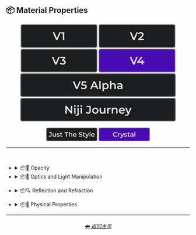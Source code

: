 <h2>📦 Material Properties</h2>

<div align="center">

[<img src="/Images/Repo_Parts/Buttons/Version_Buttons/button_version_V1_inactive.webp?raw=true" alt="MidJourney V1" height="64" />](/Pages/MJ_V1/Style_Pages/Sphere/Material_Properties.md)
[<img src="/Images/Repo_Parts/Buttons/Version_Buttons/button_version_V2_inactive.webp?raw=true" alt="MidJourney V2" height="64" />](/Pages/MJ_V2/Style_Pages/Sphere/Material_Properties.md)
[<img src="/Images/Repo_Parts/Buttons/Version_Buttons/button_version_V3_inactive.webp?raw=true" alt="MidJourney V3" height="64" />](/Pages/MJ_V3/Style_Pages/Just_The_Style/Material_Properties.md)
[<img src="/Images/Repo_Parts/Buttons/Version_Buttons/button_version_V4_active.webp?raw=true" alt="MidJourney V4" height="64" />](/Pages/MJ_V4/Style_Pages/Crystal/Material_Properties.md)
<br>
[<img src="/Images/Repo_Parts/Buttons/Version_Buttons/button_version_V5_Alpha_inactive_half.webp?raw=true" alt="MidJourney V5" height="64" />](/Pages/MJ_V5/Style_Pages/Just_The_Style/Material_Properties.md)
[<img src="/Images/Repo_Parts/Buttons/Version_Buttons/button_version_niji_inactive_half.webp?raw=true" alt="Niji Journey" height="64" />](/Pages/Niji_Journey/Style_Pages/Material_Properties.md)

[<img src="/Images/Repo_Parts/Buttons/Image_Type_Buttons/button_just_the_style_inactive.webp?raw=true" alt="Just The Style" width="140.5" />](/Pages/MJ_V4/Style_Pages/Just_The_Style/Material_Properties.md)
[<img src="/Images/Repo_Parts/Buttons/Image_Type_Buttons/button_crystal_active.webp?raw=true" alt="Crystal" width="140.5" />](/Pages/MJ_V4/Style_Pages/Crystal/Material_Properties.md)

</div>

<hr>
<br>


- <details><summary>📦🧫 Opacity</summary><p><div align="center">

    | Opacity |
    | :-: |
    | <img src="/Images/MJ_V4/V4_Alpha_3.5/Midjourney_Styles_(crystal)/Material_Properties/Crystal_Opacity.webp?raw=true" width="256" /> |
    
    <br>

    | Transparent | Translucent | Opaque |
    | :-: | :-: | :-: |
    | <img src="/Images/MJ_V4/V4_Alpha_3.5/Midjourney_Styles_(crystal)/Material_Properties/Crystal_Transparent.webp?raw=true" width="256" /> | <img src="/Images/MJ_V4/V4_Alpha_3.5/Midjourney_Styles_(crystal)/Material_Properties/Crystal_Translucent.webp?raw=true" width="256" /> | <img src="/Images/MJ_V4/V4_Alpha_3.5/Midjourney_Styles_(crystal)/Material_Properties/Crystal_Opaque.webp?raw=true" width="256" /> | 

    </div></p></details>


- <details><summary>📦🏮 Optics and Light Manipulation</summary><p><div align="center">

    | Optics | Materiality |
    | :-: | :-: |
    | <img src="/Images/MJ_V4/V4_Alpha_3.5/Midjourney_Styles_(crystal)/Material_Properties/Crystal_Optics.webp?raw=true" width="256" /> | <img src="/Images/MJ_V4/V4_Alpha_3.5/Midjourney_Styles_(crystal)/Material_Properties/Crystal_Materiality.webp?raw=true" width="256" /> |
    
    <br>

    | Scattering | Subsurface-Scattering |
    | :-: | :-: |
    | <img src="/Images/MJ_V4/V4_Alpha_3.5/Midjourney_Styles_(crystal)/Material_Properties/Crystal_Scattering.webp?raw=true" width="256" /> | <img src="/Images/MJ_V4/V4_Alpha_3.5/Midjourney_Styles_(crystal)/Material_Properties/Crystal_Subsurface-Scattering.webp?raw=true" width="256" /> |

    <br>
    
    | Ambient Occlusion | Opalescent |
    | :-: | :-: |
    | <img src="/Images/MJ_V4/V4_Alpha_3.5/Midjourney_Styles_(crystal)/Material_Properties/Crystal_Ambient_Occlusion.webp?raw=true" width="256" /> | <img src="/Images/MJ_V4/V4_Alpha_3.5/Midjourney_Styles_(crystal)/Material_Properties/Crystal_Opalescent.webp?raw=true" width="256" /> |

    
    <br>
    
    | Polarization | Polarized |
    | :-: | :-: |
    | <img src="/Images/MJ_V4/V4_Alpha_3.5/Midjourney_Styles_(crystal)/Material_Properties/Crystal_Polarization.webp?raw=true" width="256" /> | <img src="/Images/MJ_V4/V4_Alpha_3.5/Midjourney_Styles_(crystal)/Material_Properties/Crystal_Polarized.webp?raw=true" width="256" /> |
    
    <br>
    
    | Solarization | Solarized |
    | :-: | :-: |
    | <img src="/Images/MJ_V4/V4_Alpha_3.5/Midjourney_Styles_(crystal)/Material_Properties/Crystal_Solarization.webp?raw=true" width="256" /> | <img src="/Images/MJ_V4/V4_Alpha_3.5/Midjourney_Styles_(crystal)/Material_Properties/Crystal_Solarized.webp?raw=true" width="256" /> |

    <br>

    | Iridescent | Dispersion |
    | :-: | :-: |
    | <img src="/Images/MJ_V4/V4_Alpha_3.5/Midjourney_Styles_(crystal)/Material_Properties/Crystal_Iridescent.webp?raw=true" width="256" /> | <img src="/Images/MJ_V4/V4_Alpha_3.5/Midjourney_Styles_(crystal)/Material_Properties/Crystal_Dispersion.webp?raw=true" width="256" /> | 
    
    <br>
    
    | Chromatic | Prismatic |
    | :-: | :-: |
    | <img src="/Images/MJ_V4/V4_Alpha_3.5/Midjourney_Styles_(crystal)/Material_Properties/Crystal_Chromatic.webp?raw=true" width="256" /> | <img src="/Images/MJ_V4/V4_Alpha_3.5/Midjourney_Styles_(crystal)/Material_Properties/Crystal_Prismatic.webp?raw=true" width="256" /> |

    <br>

    | Glitter | Sparkly | Sparkles |
    | :-: | :-: | :-: |
    | <img src="/Images/MJ_V4/V4_Alpha_3.5/Midjourney_Styles_(crystal)/Material_Properties/Crystal_Glitter.webp?raw=true" width="256" /> | <img src="/Images/MJ_V4/V4_Alpha_3.5/Midjourney_Styles_(crystal)/Material_Properties/Crystal_Sparkly.webp?raw=true" width="256" /> | <img src="/Images/MJ_V4/V4_Alpha_3.5/Midjourney_Styles_(crystal)/Material_Properties/Crystal_Sparkles.webp?raw=true" width="256" /> |

    <br>
    
    | Scintillating |
    | :-: |
    | <img src="/Images/MJ_V4/V4_Alpha_3.6/Midjourney_Styles_(crystal)/Material_Properties/Crystal_Scintillating.webp?raw=true" width="256" /> |

    </div></p></details>

<!--
- <details><summary>📦💡 Luminescence</summary><p><div align="center">

    | Glowing | Glowing Neon | Glow-In-The-Dark |
    | :-: | :-: | :-: |
    | <img src="/Images/MJ_V4/V4_Alpha_3.5/Midjourney_Styles_(crystal)/Material_Properties/Crystal_Glowing.webp?raw=true" width="256" /> | <img src="/Images/MJ_V4/V4_Alpha_3.5/Midjourney_Styles_(crystal)/Material_Properties/Crystal_Glowing_Neon.webp?raw=true" width="256" /> | <img src="/Images/MJ_V4/V4_Alpha_3.5/Midjourney_Styles_(crystal)/Material_Properties/Crystal_Glow-In-The-Dark.webp?raw=true" width="256" /> |

    <br>

    | Radiant | Cherenkov Radiation |
    | :-: | :-: |
    | <img src="/Images/MJ_V4/V4_Alpha_3.5/Midjourney_Styles_(crystal)/Material_Properties/Crystal_Radiant.webp?raw=true" width="256" /> | <img src="/Images/MJ_V4/V4_Alpha_3.5/Midjourney_Styles_(crystal)/Material_Properties/Crystal_Cherenkov_Radiation.webp?raw=true" width="256" /> |

    <br>
    
    | Luminescence |
    | :-: |
    | <img src="/Images/MJ_V4/V4_Alpha_3.5/Midjourney_Styles_(crystal)/Material_Properties/Crystal_Luminescence.webp?raw=true" width="256" /> |

    <br>
    
    | Bioluminescence | Photoluminescence | Chemiluminescence |
    | :-: | :-: | :-: |
    | <img src="/Images/MJ_V4/V4_Alpha_3.5/Midjourney_Styles_(crystal)/Material_Properties/Crystal_Bioluminescence.webp?raw=true" width="256" /> | <img src="/Images/MJ_V4/V4_Alpha_3.5/Midjourney_Styles_(crystal)/Material_Properties/Crystal_Photoluminescence.webp?raw=true" width="256" /> | <img src="/Images/MJ_V4/V4_Alpha_3.5/Midjourney_Styles_(crystal)/Material_Properties/Crystal_Chemiluminescence.webp?raw=true" width="256" /> |
    
    <br>
    
    | Cathodoluminescence | Electroluminescence | Radioluminescence |
    | :-: | :-: | :-: |
    | <img src="/Images/MJ_V4/V4_Alpha_3.5/Midjourney_Styles_(crystal)/Material_Properties/Crystal_Cathodoluminescence.webp?raw=true" width="256" /> | <img src="/Images/MJ_V4/V4_Alpha_3.5/Midjourney_Styles_(crystal)/Material_Properties/Crystal_Electroluminescence.webp?raw=true" width="256" /> | <img src="/Images/MJ_V4/V4_Alpha_3.5/Midjourney_Styles_(crystal)/Material_Properties/Crystal_Radioluminescence.webp?raw=true" width="256" /> |
    
    <br>
    
    | Fluorescence | Phosphorescence | Thermoluminescence |
    | :-: | :-: | :-: |
    | <img src="/Images/MJ_V4/V4_Alpha_3.5/Midjourney_Styles_(crystal)/Material_Properties/Crystal_Fluorescence.webp?raw=true" width="256" /> | <img src="/Images/MJ_V4/V4_Alpha_3.5/Midjourney_Styles_(crystal)/Material_Properties/Crystal_Phosphorescence.webp?raw=true" width="256" /> | <img src="/Images/MJ_V4/V4_Alpha_3.5/Midjourney_Styles_(crystal)/Material_Properties/Crystal_Thermoluminescence.webp?raw=true" width="256" /> |

    <br>
    
    | Electrochemiluminescence | Crystalloluminescence | Piezoluminescence |
    | :-: | :-: | :-: |
    | <img src="/Images/MJ_V4/V4_Alpha_3.5/Midjourney_Styles_(crystal)/Material_Properties/Crystal_Electrochemiluminescence.webp?raw=true" width="256" /> | <img src="/Images/MJ_V4/V4_Alpha_3.5/Midjourney_Styles_(crystal)/Material_Properties/Crystal_Crystalloluminescence.webp?raw=true" width="256" /> | <img src="/Images/MJ_V4/V4_Alpha_3.5/Midjourney_Styles_(crystal)/Material_Properties/Crystal_Piezoluminescence.webp?raw=true" width="256" /> |

    <br>
    
    | Triboluminescence | Mechanoluminescence | Lyoluminescence |
    | :-: | :-: | :-: |
    | <img src="/Images/MJ_V4/V4_Alpha_3.5/Midjourney_Styles_(crystal)/Material_Properties/Crystal_Triboluminescence.webp?raw=true" width="256" /> | <img src="/Images/MJ_V4/V4_Alpha_3.5/Midjourney_Styles_(crystal)/Material_Properties/Crystal_Mechanoluminescence.webp?raw=true" width="256" /> | <img src="/Images/MJ_V4/V4_Alpha_3.5/Midjourney_Styles_(crystal)/Material_Properties/Crystal_Lyoluminescence.webp?raw=true" width="256" /> |
    
    <br>
    
    | Candoluminescence | Fractoluminescence | Sonoluminescence |
    | :-: | :-: | :-: |
    | <img src="/Images/MJ_V4/V4_Alpha_3.5/Midjourney_Styles_(crystal)/Material_Properties/Crystal_Candoluminescence.webp?raw=true" width="256" /> | <img src="/Images/MJ_V4/V4_Alpha_3.5/Midjourney_Styles_(crystal)/Material_Properties/Crystal_Fractoluminescence.webp?raw=true" width="256" /> | <img src="/Images/MJ_V4/V4_Alpha_3.5/Midjourney_Styles_(crystal)/Material_Properties/Crystal_Sonoluminescence.webp?raw=true" width="256" /> |
    
    <br>
    
    | Translucidluminescence |
    | :-: |
    | <img src="/Images/MJ_V4/V4_Alpha_3.5/Midjourney_Styles_(crystal)/Material_Properties/Crystal_Translucidluminescence.webp?raw=true" width="256" /> |

    </div></p></details>


- <details><summary>📦🌈 Chromism</summary><p><div align="center">

    | Chromism | Piezochromism | Tribochromism |
    | :-: | :-: | :-: |
    | <img src="/Images/MJ_V4/V4_Alpha_3.5/Midjourney_Styles_(crystal)/Material_Properties/Crystal_Chromism.webp?raw=true" width="256" /> | <img src="/Images/MJ_V4/V4_Alpha_3.5/Midjourney_Styles_(crystal)/Material_Properties/Crystal_Piezochromism.webp?raw=true" width="256" /> | <img src="/Images/MJ_V4/V4_Alpha_3.5/Midjourney_Styles_(crystal)/Material_Properties/Crystal_Tribochromism.webp?raw=true" width="256" /> |
    
    <br>
    
    | Metallochromism | Ionochromism | Goniochromism |
    | :-: | :-: | :-: |
    | <img src="/Images/MJ_V4/V4_Alpha_3.5/Midjourney_Styles_(crystal)/Material_Properties/Crystal_Metallochromism.webp?raw=true" width="256" /> | <img src="/Images/MJ_V4/V4_Alpha_3.5/Midjourney_Styles_(crystal)/Material_Properties/Crystal_Ionochromism.webp?raw=true" width="256" /> | <img src="/Images/MJ_V4/V4_Alpha_3.5/Midjourney_Styles_(crystal)/Material_Properties/Crystal_Goniochromism.webp?raw=true" width="256" /> |
    
    <br>
    
    | Hydrochromism | Cryochromism |
    | :-: | :-: |
    | <img src="/Images/MJ_V4/V4_Alpha_3.5/Midjourney_Styles_(crystal)/Material_Properties/Crystal_Hydrochromism.webp?raw=true" width="256" /> | <img src="/Images/MJ_V4/V4_Alpha_3.5/Midjourney_Styles_(crystal)/Material_Properties/Crystal_Cryochromism.webp?raw=true" width="256" /> |
    
    <br>
    
    | Radiochromism | Concentratochromism | Vapochromism |
    | :-: | :-: | :-: |
    | <img src="/Images/MJ_V4/V4_Alpha_3.5/Midjourney_Styles_(crystal)/Material_Properties/Crystal_Radiochromism.webp?raw=true" width="256" /> | <img src="/Images/MJ_V4/V4_Alpha_3.5/Midjourney_Styles_(crystal)/Material_Properties/Crystal_Concentratochromism.webp?raw=true" width="256" /> | <img src="/Images/MJ_V4/V4_Alpha_3.5/Midjourney_Styles_(crystal)/Material_Properties/Crystal_Vapochromism.webp?raw=true" width="256" /> |
    
    <br>
    
    | Solvatochromism | Solvatophotochromism |
    | :-: | :-: |
    | <img src="/Images/MJ_V4/V4_Alpha_3.5/Midjourney_Styles_(crystal)/Material_Properties/Crystal_Solvatochromism.webp?raw=true" width="256" /> | <img src="/Images/MJ_V4/V4_Alpha_3.5/Midjourney_Styles_(crystal)/Material_Properties/Crystal_Solvatophotochromism.webp?raw=true" width="256" /> |
    
    <br>
    
    | Thermochromism | Thermosolvatochromism | Thermochromatic |
    | :-: | :-: | :-: |
    | <img src="/Images/MJ_V4/V4_Alpha_3.5/Midjourney_Styles_(crystal)/Material_Properties/Crystal_Thermochromism.webp?raw=true" width="256" /> | <img src="/Images/MJ_V4/V4_Alpha_3.5/Midjourney_Styles_(crystal)/Material_Properties/Crystal_Thermosolvatochromism.webp?raw=true" width="256" /> | <img src="/Images/MJ_V4/V4_Alpha_3.5/Midjourney_Styles_(crystal)/Material_Properties/Crystal_Thermochromatic.webp?raw=true" width="256" /> |
    
    <br>
    
    | Photochromism | Photovoltachromism | Photoelectrochromism |
    | :-: | :-: | :-: |
    | <img src="/Images/MJ_V4/V4_Alpha_3.5/Midjourney_Styles_(crystal)/Material_Properties/Crystal_Photochromism.webp?raw=true" width="256" /> | <img src="/Images/MJ_V4/V4_Alpha_3.5/Midjourney_Styles_(crystal)/Material_Properties/Crystal_Photovoltachromism.webp?raw=true" width="256" /> | <img src="/Images/MJ_V4/V4_Alpha_3.5/Midjourney_Styles_(crystal)/Material_Properties/Crystal_Photoelectrochromism.webp?raw=true" width="256" /> |
    
    <br>
    
    | Halochromism | Halosolvatochromism |
    | :-: | :-: |
    | <img src="/Images/MJ_V4/V4_Alpha_3.5/Midjourney_Styles_(crystal)/Material_Properties/Crystal_Halochromism.webp?raw=true" width="256" /> | <img src="/Images/MJ_V4/V4_Alpha_3.5/Midjourney_Styles_(crystal)/Material_Properties/Crystal_Halosolvatochromism.webp?raw=true" width="256" /> |
    
    <br>
    
    | Cathodochromism | Amorphochromism | Sorptiochromism |
    | :-: | :-: | :-: |
    | <img src="/Images/MJ_V4/V4_Alpha_3.5/Midjourney_Styles_(crystal)/Material_Properties/Crystal_Cathodochromism.webp?raw=true" width="256" /> | <img src="/Images/MJ_V4/V4_Alpha_3.5/Midjourney_Styles_(crystal)/Material_Properties/Crystal_Amorphochromism.webp?raw=true" width="256" /> | <img src="/Images/MJ_V4/V4_Alpha_3.5/Midjourney_Styles_(crystal)/Material_Properties/Crystal_Sorptiochromism.webp?raw=true" width="256" /> |
    
    <br>
    
    | Electrochromism | Electromechanochromism |
    | :-: | :-: |
    | <img src="/Images/MJ_V4/V4_Alpha_3.5/Midjourney_Styles_(crystal)/Material_Properties/Crystal_Electrochromism.webp?raw=true" width="256" /> | <img src="/Images/MJ_V4/V4_Alpha_3.5/Midjourney_Styles_(crystal)/Material_Properties/Crystal_Electromechanochromism.webp?raw=true" width="256" /> |
    
    <br>
    
    | Magnetochromism | Mechanochromism |
    | :-: | :-: |
    | <img src="/Images/MJ_V4/V4_Alpha_3.5/Midjourney_Styles_(crystal)/Material_Properties/Crystal_Magnetochromism.webp?raw=true" width="256" /> | <img src="/Images/MJ_V4/V4_Alpha_3.5/Midjourney_Styles_(crystal)/Material_Properties/Crystal_Mechanochromism.webp?raw=true" width="256" /> |
    
    <br>
    
    | Biochromism | Bioelectrochromism |
    | :-: | :-: |
    | <img src="/Images/MJ_V4/V4_Alpha_3.5/Midjourney_Styles_(crystal)/Material_Properties/Crystal_Biochromism.webp?raw=true" width="256" /> | <img src="/Images/MJ_V4/V4_Alpha_3.5/Midjourney_Styles_(crystal)/Material_Properties/Crystal_Bioelectrochromism.webp?raw=true" width="256" /> |
    
    <br>
    
    | Chronochromism | Crystallochromism |
    | :-: | :-: |
    | <img src="/Images/MJ_V4/V4_Alpha_3.5/Midjourney_Styles_(crystal)/Material_Properties/Crystal_Chronochromism.webp?raw=true" width="256" /> | <img src="/Images/MJ_V4/V4_Alpha_3.5/Midjourney_Styles_(crystal)/Material_Properties/Crystal_Crystallochromism.webp?raw=true" width="256" /> |
    
    <br>
    
    | Rigidichromism | Aggregachromism |
    | :-: | :-: |
    | <img src="/Images/MJ_V4/V4_Alpha_3.5/Midjourney_Styles_(crystal)/Material_Properties/Crystal_Rigidichromism.webp?raw=true" width="256" /> | <img src="/Images/MJ_V4/V4_Alpha_3.5/Midjourney_Styles_(crystal)/Material_Properties/Crystal_Aggregachromism.webp?raw=true" width="256" /> |

    </div></p></details>
-->

- <details><summary>📦🔍 Reflection and Refraction</summary><p><div align="center">

    | Rough | Matte |
    | :-: | :-: |
    | <img src="/Images/MJ_V4/V4_Alpha_3.5/Midjourney_Styles_(crystal)/Material_Properties/Crystal_Rough.webp?raw=true" width="256" /> | <img src="/Images/MJ_V4/V4_Alpha_3.5/Midjourney_Styles_(crystal)/Material_Properties/Crystal_Matte.webp?raw=true" width="256" /> |
    
    <br>
    
    | Glossy | Shiny | Polished |
    | :-: | :-: | :-: |
    | <img src="/Images/MJ_V4/V4_Alpha_3.5/Midjourney_Styles_(crystal)/Material_Properties/Crystal_Glossy.webp?raw=true" width="256" /> | <img src="/Images/MJ_V4/V4_Alpha_3.5/Midjourney_Styles_(crystal)/Material_Properties/Crystal_Shiny.webp?raw=true" width="256" /> | <img src="/Images/MJ_V4/V4_Alpha_3.5/Midjourney_Styles_(crystal)/Material_Properties/Crystal_Polished.webp?raw=true" width="256" /> |
    
    <br>
    
    | Reflection | Reflective | Retroreflective |
    | :-: | :-: | :-: |
    | <img src="/Images/MJ_V4/V4_Alpha_3.5/Midjourney_Styles_(crystal)/Material_Properties/Crystal_Reflection.webp?raw=true" width="256" /> | <img src="/Images/MJ_V4/V4_Alpha_3.5/Midjourney_Styles_(crystal)/Material_Properties/Crystal_Reflective.webp?raw=true" width="256" /> | <img src="/Images/MJ_V4/V4_Alpha_3.5/Midjourney_Styles_(crystal)/Material_Properties/Crystal_Retroreflective.webp?raw=true" width="256" /> |
        
    <br>

    | Refraction | Refractive | Caustics |
    | :-: | :-: | :-: |
    | <img src="/Images/MJ_V4/V4_Alpha_3.5/Midjourney_Styles_(crystal)/Material_Properties/Crystal_Refraction.webp?raw=true" width="256" /> | <img src="/Images/MJ_V4/V4_Alpha_3.5/Midjourney_Styles_(crystal)/Material_Properties/Crystal_Refractive.webp?raw=true" width="256" /> | <img src="/Images/MJ_V4/V4_Alpha_3.5/Midjourney_Styles_(crystal)/Material_Properties/Crystal_Caustics.webp?raw=true" width="256" /> |

    <br>
    
    | Specular Highlights |
    | :-: |
    | <img src="/Images/MJ_V4/V4_Alpha_3.6/Midjourney_Styles_(crystal)/Material_Properties/Crystal_Specular_Highlights.webp?raw=true" width="256" /> |

    <br>
    
    | Glare |
    | :-: |
    | <img src="/Images/MJ_V4/V4_Alpha_3.5/Midjourney_Styles_(crystal)/Material_Properties/Crystal_Glare.webp?raw=true" width="256" /> |

    <br>
    
    | Shimmer | Shimmering | Glimmering |
    | :-: | :-: | :-: |
    | <img src="/Images/MJ_V4/V4_Alpha_3.5/Midjourney_Styles_(crystal)/Material_Properties/Crystal_Shimmer.webp?raw=true" width="256" /> | <img src="/Images/MJ_V4/V4_Alpha_3.5/Midjourney_Styles_(crystal)/Material_Properties/Crystal_Shimmering.webp?raw=true" width="256" /> | <img src="/Images/MJ_V4/V4_Alpha_3.5/Midjourney_Styles_(crystal)/Material_Properties/Crystal_Glimmering.webp?raw=true" width="256" /> |

    </div></p></details>

<!--
- <details><summary>📦❄ Phase Transitions</summary><p><div align="center">

    | Melting | Freezing |
    | :-: | :-: |
    | <img src="/Images/MJ_V4/V4_Alpha_3.5/Midjourney_Styles_(crystal)/Material_Properties/Crystal_Melting.webp?raw=true" width="256" /> | <img src="/Images/MJ_V4/V4_Alpha_3.5/Midjourney_Styles_(crystal)/Material_Properties/Crystal_Freezing.webp?raw=true" width="256" /> |

    <br>

    | Vaporization | Condensation |
    | :-: | :-: |
    | <img src="/Images/MJ_V4/V4_Alpha_3.5/Midjourney_Styles_(crystal)/Material_Properties/Crystal_Vaporization.webp?raw=true" width="256" /> | <img src="/Images/MJ_V4/V4_Alpha_3.5/Midjourney_Styles_(crystal)/Material_Properties/Crystal_Condensation.webp?raw=true" width="256" /> |

    <br>

    | Sublimation | Deposition |
    | :-: | :-: |
    | <img src="/Images/MJ_V4/V4_Alpha_3.5/Midjourney_Styles_(crystal)/Material_Properties/Crystal_Sublimation.webp?raw=true" width="256" /> | <img src="/Images/MJ_V4/V4_Alpha_3.5/Midjourney_Styles_(crystal)/Material_Properties/Crystal_Deposition.webp?raw=true" width="256" /> |

    <br>

    | Ionization | Deionization |
    | :-: | :-: |
    | <img src="/Images/MJ_V4/V4_Alpha_3.5/Midjourney_Styles_(crystal)/Material_Properties/Crystal_Ionization.webp?raw=true" width="256" /> | <img src="/Images/MJ_V4/V4_Alpha_3.5/Midjourney_Styles_(crystal)/Material_Properties/Crystal_Deionization.webp?raw=true" width="256" /> |

    </div></p></details>


- <details><summary>📦🗺 Texture Maps</summary><p><div align="center">

    | Bump Map | Bump Mapped | Bump Mapping |
    | :-: | :-: | :-: |
    | <img src="/Images/MJ_V4/V4_Alpha_3.5/Midjourney_Styles_(crystal)/Material_Properties/Crystal_Bump_Map.webp?raw=true" width="256" /> | <img src="/Images/MJ_V4/V4_Alpha_3.5/Midjourney_Styles_(crystal)/Material_Properties/Crystal_Bump_Mapped.webp?raw=true" width="256" /> | <img src="/Images/MJ_V4/V4_Alpha_3.5/Midjourney_Styles_(crystal)/Material_Properties/Crystal_Bump_Mapping.webp?raw=true" width="256" /> |
    
    <br>
    
    | Normal Map | Depth Map | Displacement Map |
    | :-: | :-: | :-: |
    | <img src="/Images/MJ_V4/V4_Alpha_3.5/Midjourney_Styles_(crystal)/Material_Properties/Crystal_Normal_Map.webp?raw=true" width="256" /> | <img src="/Images/MJ_V4/V4_Alpha_3.5/Midjourney_Styles_(crystal)/Material_Properties/Crystal_Depth_Map.webp?raw=true" width="256" /> | <img src="/Images/MJ_V4/V4_Alpha_3.5/Midjourney_Styles_(crystal)/Material_Properties/Crystal_Displacement_Map.webp?raw=true" width="256" /> |

    </div></p></details>


- <details><summary>📦🧊 Softness and Hardness</summary><p><div align="center">

    | Soft | Hard |
    | :-: | :-: |
    | <img src="/Images/MJ_V4/V4_Alpha_3.5/Midjourney_Styles_(crystal)/Material_Properties/Crystal_Soft.webp?raw=true" width="256" /> | <img src="/Images/MJ_V4/V4_Alpha_3.5/Midjourney_Styles_(crystal)/Material_Properties/Crystal_Hard.webp?raw=true" width="256" /> |

    <br>

    | Soft Body | Squishy |
    | :-: | :-: |
    | <img src="/Images/MJ_V4/V4_Alpha_3.5/Midjourney_Styles_(crystal)/Material_Properties/Crystal_Soft_Body.webp?raw=true" width="256" /> | <img src="/Images/MJ_V4/V4_Alpha_3.5/Midjourney_Styles_(crystal)/Material_Properties/Crystal_Squishy.webp?raw=true" width="256" /> |

    </div></p></details>
-->

- <details><summary>📦🧽 Physical Properties</summary><p><div align="center">

    | Blobby | Blobs |
    | :-: | :-: |
    | <img src="/Images/MJ_V4/V4_Alpha_3.5/Midjourney_Styles_(crystal)/Material_Properties/Crystal_Blobby.webp?raw=true" width="256" /> | <img src="/Images/MJ_V4/V4_Alpha_3.5/Midjourney_Styles_(crystal)/Material_Properties/Crystal_Blobs.webp?raw=true" width="256" /> |

    <br>
    
    | Cracks | Cracked |
    | :-: | :-: |
    | <img src="/Images/MJ_V4/V4_Alpha_3.5/Midjourney_Styles_(crystal)/Material_Properties/Crystal_Cracks.webp?raw=true" width="256" /> | <img src="/Images/MJ_V4/V4_Alpha_3.5/Midjourney_Styles_(crystal)/Material_Properties/Crystal_Cracked.webp?raw=true" width="256" /> |
    
    <br>
    
    | Corroded |
    | :-: |
    | <img src="/Images/MJ_V4/V4_Alpha_3.6/Midjourney_Styles_(crystal)/Material_Properties/Crystal_Corroded.webp?raw=true" width="256" /> |

    <br>
    
    | Dirty | With Imperfections |
    | :-: | :-: |
    | <img src="/Images/MJ_V4/V4_Alpha_3.5/Midjourney_Styles_(crystal)/Material_Properties/Crystal_Dirty.webp?raw=true" width="256" /> | <img src="/Images/MJ_V4/V4_Alpha_3.5/Midjourney_Styles_(crystal)/Material_Properties/Crystal_With_Imperfections.webp?raw=true" width="256" /> |

    <br>

    | Carbonated | Effervescent |
    | :-: | :-: |
    | <img src="/Images/MJ_V4/V4_Alpha_3.5/Midjourney_Styles_(crystal)/Material_Properties/Crystal_Carbonated.webp?raw=true" width="256" /> | <img src="/Images/MJ_V4/V4_Alpha_3.5/Midjourney_Styles_(crystal)/Material_Properties/Crystal_Effervescent.webp?raw=true" width="256" /> |
    
    <br>
    
    | Icy | Charred |
    | :-: | :-: |
    | <img src="/Images/MJ_V4/V4_Alpha_3.5/Midjourney_Styles_(crystal)/Material_Properties/Crystal_Icy.webp?raw=true" width="256" /> | <img src="/Images/MJ_V4/V4_Alpha_3.5/Midjourney_Styles_(crystal)/Material_Properties/Crystal_Charred.webp?raw=true" width="256" /> |
    
    <br>
    
    | Corrugated | Perforated |
    | :-: | :-: |
    | <img src="/Images/MJ_V4/V4_Alpha_3.5/Midjourney_Styles_(crystal)/Material_Properties/Crystal_Corrugated.webp?raw=true" width="256" /> | <img src="/Images/MJ_V4/V4_Alpha_3.5/Midjourney_Styles_(crystal)/Material_Properties/Crystal_Perforated.webp?raw=true" width="256" /> |
    
    <br>
    
    | Hydrophobic |
    | :-: |
    | <img src="/Images/MJ_V4/V4_Alpha_3.5/Midjourney_Styles_(crystal)/Material_Properties/Crystal_Hydrophobic.webp?raw=true" width="256" /> |
    
    <br>
    
    | Flowing |
    | :-: |
    | <img src="/Images/MJ_V4/V4_Alpha_3.6/Midjourney_Styles_(crystal)/Material_Properties/Crystal_Flowing.webp?raw=true" width="256" /> |

    </div></p></details>

<!--
- <details><summary>📦 Other Material Properties</summary><p><div align="center">

    | Anisotropy |
    | :-: |
    | <img src="/Images/MJ_V4/V4_Alpha_3.5/Midjourney_Styles_(crystal)/Material_Properties/Crystal_Anisotropy.webp?raw=true" width="256" /> |

    </div></p></details>
-->

<hr>
<div align="center">
    <h6><a href="/README.md">⬅ 返回主页</a></h6>
</div>
